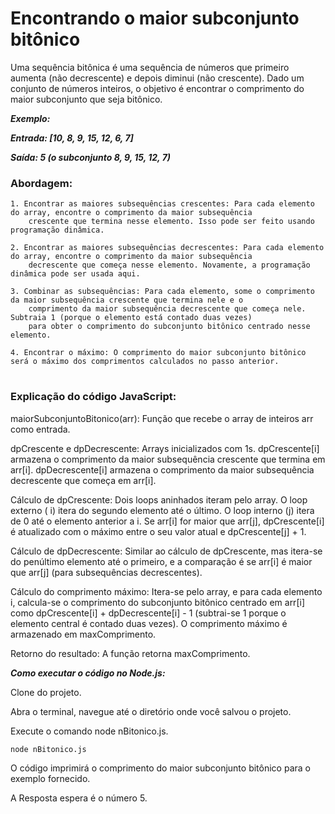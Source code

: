 # Encontrando o maior subconjunto bitônico


<p>Uma sequência bitônica é uma sequência de números que primeiro aumenta (não decrescente) e depois diminui (não crescente). 
Dado um conjunto de números inteiros, o objetivo é encontrar o comprimento do maior subconjunto que seja bitônico.
</p>

***Exemplo:***

***Entrada: [10, 8, 9, 15, 12, 6, 7]***

***Saída: 5 (o subconjunto 8, 9, 15, 12, 7)***

### Abordagem:

    1. Encontrar as maiores subsequências crescentes: Para cada elemento do array, encontre o comprimento da maior subsequência 
        crescente que termina nesse elemento. Isso pode ser feito usando programação dinâmica.

    2. Encontrar as maiores subsequências decrescentes: Para cada elemento do array, encontre o comprimento da maior subsequência 
        decrescente que começa nesse elemento. Novamente, a programação dinâmica pode ser usada aqui.

    3. Combinar as subsequências: Para cada elemento, some o comprimento da maior subsequência crescente que termina nele e o 
        comprimento da maior subsequência decrescente que começa nele. Subtraia 1 (porque o elemento está contado duas vezes)
        para obter o comprimento do subconjunto bitônico centrado nesse elemento.

    4. Encontrar o máximo: O comprimento do maior subconjunto bitônico será o máximo dos comprimentos calculados no passo anterior.

#

### Explicação do código JavaScript:


maiorSubconjuntoBitonico(arr): Função que recebe o array de inteiros arr como entrada.

dpCrescente e dpDecrescente: Arrays inicializados com 1s. dpCrescente[i] armazena o comprimento da maior subsequência crescente que termina em arr[i]. dpDecrescente[i] armazena o comprimento da maior subsequência decrescente que começa em arr[i].

Cálculo de dpCrescente: Dois loops aninhados iteram pelo array. O loop externo ( i) itera do segundo elemento até o último. O loop interno (j) itera de 0 até o elemento anterior a i. Se arr[i] for maior que arr[j],  dpCrescente[i] é atualizado com o máximo entre o seu valor atual e dpCrescente[j] + 1.

Cálculo de dpDecrescente: Similar ao cálculo de dpCrescente, mas itera-se do penúltimo elemento até o primeiro, e a comparação é se arr[i] é maior que arr[j] (para subsequências decrescentes).

Cálculo do comprimento máximo: Itera-se pelo array, e para cada elemento i, calcula-se o comprimento do subconjunto bitônico centrado em arr[i] como dpCrescente[i] + dpDecrescente[i] - 1 (subtrai-se 1 porque o elemento central é contado duas vezes). O comprimento máximo é armazenado em maxComprimento.

Retorno do resultado: A função retorna maxComprimento.


***Como executar o código no Node.js:***

Clone do projeto.

Abra o terminal, navegue até o diretório onde você salvou o projeto.

Execute o comando node nBitonico.js.

```node
node nBitonico.js
```
O código imprimirá o comprimento do maior subconjunto bitônico para o exemplo fornecido.

A Resposta espera é o número 5.

